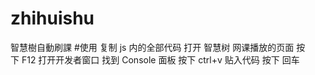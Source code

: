 # zhihuishu
智慧樹自動刷課
#使用
复制 js 内的全部代码
打开 智慧树 网课播放的页面
按下 F12 打开开发者窗口
找到 Console 面板
按下 ctrl+v 贴入代码
按下 回车
